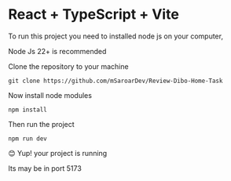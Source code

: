 # React + TypeScript + Vite

To run this project you need to installed node js on your computer, 

Node Js 22+ is recommended

Clone the repository to your machine

```
git clone https://github.com/mSaroarDev/Review-Dibo-Home-Task
```

Now install node modules

```
npm install
```

Then run the project

```
npm run dev
```

😊 Yup! your project is running 

Its may be in port 5173
